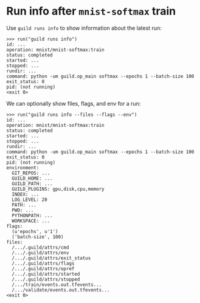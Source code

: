 # Run info after `mnist-softmax` train

Use `guild runs info` to show information about the latest run:

    >>> run("guild runs info")
    id: ...
    operation: mnist/mnist-softmax:train
    status: completed
    started: ...
    stopped: ...
    rundir: ...
    command: python -um guild.op_main softmax --epochs 1 --batch-size 100
    exit_status: 0
    pid: (not running)
    <exit 0>

We can optionally show files, flags, and env for a run:

    >>> run("guild runs info --files --flags --env")
    id: ...
    operation: mnist/mnist-softmax:train
    status: completed
    started: ...
    stopped: ...
    rundir: ...
    command: python -um guild.op_main softmax --epochs 1 --batch-size 100
    exit_status: 0
    pid: (not running)
    environment:
      GIT_REPOS: ...
      GUILD_HOME: ...
      GUILD_PATH: ...
      GUILD_PLUGINS: gpu,disk,cpu,memory
      INDEX: ...
      LOG_LEVEL: 20
      PATH: ...
      PWD: ...
      PYTHONPATH: ...
      WORKSPACE: ...
    flags:
      (u'epochs', u'1')
      ('batch-size', 100)
    files:
      /.../.guild/attrs/cmd
      /.../.guild/attrs/env
      /.../.guild/attrs/exit_status
      /.../.guild/attrs/flags
      /.../.guild/attrs/opref
      /.../.guild/attrs/started
      /.../.guild/attrs/stopped
      /.../train/events.out.tfevents...
      /.../validate/events.out.tfevents...
    <exit 0>
